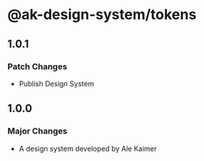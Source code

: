 # @ak-design-system/tokens

## 1.0.1

### Patch Changes

- Publish Design System

## 1.0.0

### Major Changes

- A design system developed by Ale Kaimer
